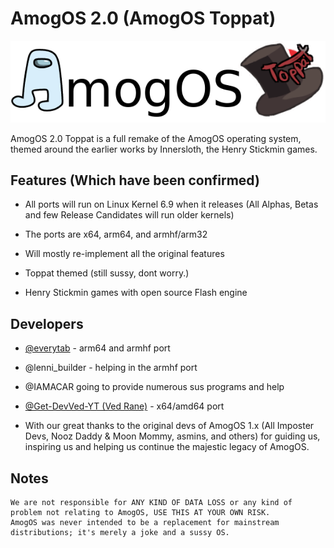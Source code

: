 # AmogOS 2.0 (AmogOS Toppat)

![AmogOS Toppat](amogostoppat.png)

AmogOS 2.0 Toppat is a full remake of the AmogOS operating system, themed around the earlier works by Innersloth, the Henry Stickmin games.

## Features (Which have been confirmed)

- All ports will run on Linux Kernel 6.9 when it releases (All Alphas, Betas and few Release Candidates will run older kernels)

- The ports are x64, arm64, and armhf/arm32

- Will mostly re-implement all the original features

- Toppat themed (still sussy, dont worry.)

- Henry Stickmin games with open source Flash engine

## Developers

- [@everytab](https://github.com/Everytab) - arm64 and armhf port

- @lenni_builder - helping in the armhf port

- @IAMACAR going to provide numerous sus programs and help

- [@Get-DevVed-YT (Ved Rane)](https://github.com/Get-DevVed-YT/) - x64/amd64 port

- With our great thanks to the original devs of AmogOS 1.x (All Imposter Devs, Nooz Daddy & Moon Mommy, asmins, and others) for guiding us, inspiring us and helping us continue the majestic legacy of AmogOS.

## Notes

    We are not responsible for ANY KIND OF DATA LOSS or any kind of problem not relating to AmogOS, USE THIS AT YOUR OWN RISK.
    AmogOS was never intended to be a replacement for mainstream distributions; it's merely a joke and a sussy OS.
